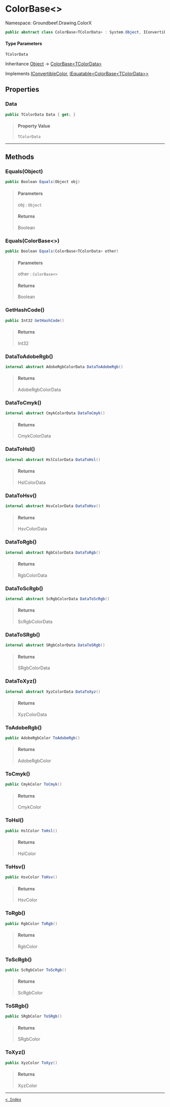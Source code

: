 # ColorBase&lt;&gt;

Namespace: Groundbeef.Drawing.ColorX

```csharp
public abstract class ColorBase<TColorData> : System.Object, IConvertibleColor, System.IEquatable<ColorBase<TColorData>>
```

#### Type Parameters

`TColorData`<br>

Inheritance [Object](https://docs.microsoft.com/en-us/dotnet/api/system.object) → [ColorBase&lt;TColorData&gt;](ColorBase-1.md)

Implements [IConvertibleColor](IConvertibleColor.md), [IEquatable&lt;ColorBase&lt;TColorData&gt;&gt;](https://docs.microsoft.com/en-us/dotnet/api/system.iequatable-1)

## Properties

### Data

```csharp
public TColorData Data { get; }
```

> #### Property Value
> 
> `TColorData`<br>
> 

---

## Methods

### Equals(Object)

```csharp
public Boolean Equals(Object obj)
```

> #### Parameters
> 
> obj : `Object`<br>
> 
> #### Returns
> 
> Boolean<br>
> 

### Equals(ColorBase&lt;&gt;)

```csharp
public Boolean Equals(ColorBase<TColorData> other)
```

> #### Parameters
> 
> other : `ColorBase<>`<br>
> 
> #### Returns
> 
> Boolean<br>
> 

### GetHashCode()

```csharp
public Int32 GetHashCode()
```

> #### Returns
> 
> Int32<br>
> 

### DataToAdobeRgb()

```csharp
internal abstract AdobeRgbColorData DataToAdobeRgb()
```

> #### Returns
> 
> AdobeRgbColorData<br>
> 

### DataToCmyk()

```csharp
internal abstract CmykColorData DataToCmyk()
```

> #### Returns
> 
> CmykColorData<br>
> 

### DataToHsl()

```csharp
internal abstract HslColorData DataToHsl()
```

> #### Returns
> 
> HslColorData<br>
> 

### DataToHsv()

```csharp
internal abstract HsvColorData DataToHsv()
```

> #### Returns
> 
> HsvColorData<br>
> 

### DataToRgb()

```csharp
internal abstract RgbColorData DataToRgb()
```

> #### Returns
> 
> RgbColorData<br>
> 

### DataToScRgb()

```csharp
internal abstract ScRgbColorData DataToScRgb()
```

> #### Returns
> 
> ScRgbColorData<br>
> 

### DataToSRgb()

```csharp
internal abstract SRgbColorData DataToSRgb()
```

> #### Returns
> 
> SRgbColorData<br>
> 

### DataToXyz()

```csharp
internal abstract XyzColorData DataToXyz()
```

> #### Returns
> 
> XyzColorData<br>
> 

### ToAdobeRgb()

```csharp
public AdobeRgbColor ToAdobeRgb()
```

> #### Returns
> 
> AdobeRgbColor<br>
> 

### ToCmyk()

```csharp
public CmykColor ToCmyk()
```

> #### Returns
> 
> CmykColor<br>
> 

### ToHsl()

```csharp
public HslColor ToHsl()
```

> #### Returns
> 
> HslColor<br>
> 

### ToHsv()

```csharp
public HsvColor ToHsv()
```

> #### Returns
> 
> HsvColor<br>
> 

### ToRgb()

```csharp
public RgbColor ToRgb()
```

> #### Returns
> 
> RgbColor<br>
> 

### ToScRgb()

```csharp
public ScRgbColor ToScRgb()
```

> #### Returns
> 
> ScRgbColor<br>
> 

### ToSRgb()

```csharp
public SRgbColor ToSRgb()
```

> #### Returns
> 
> SRgbColor<br>
> 

### ToXyz()

```csharp
public XyzColor ToXyz()
```

> #### Returns
> 
> XyzColor<br>
> 

---

[`< Index`](..\..\index.md)
